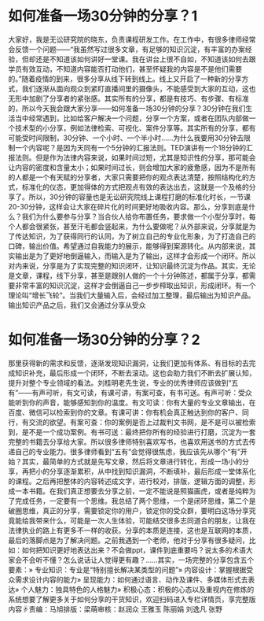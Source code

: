 # 如何准备一场30分钟的分享？1

大家好，我是无讼研究院的晓东，负责课程研发工作。在工作中，有很多律师经常会反馈一个问题——“我虽然写过很多文章，有足够的知识沉淀，有丰富的办案经验，但却还是不知道该如何讲好一堂课。我在讲台上很不自如，不知道该如何去跟学员有效互动，不知道内容能否打动他们，甚至怀疑我的内容是不是他们需要的。”随着疫情的到来，很多分享从线下转到线上。线上又开启了一种新的分享方式，我们逐渐从面向观众到紧盯直播间里的摄像头，不能感受到大家的互动，这也无形中加剧了分享者的紧张感。其实所有的分享，都是有技巧、有步骤、有标准的，所以今天我会跟大家分享——如何准备一场30分钟的分享？30分钟在我们生活当中经常遇到，比如给客户解决一个问题，分享一个方案，或者在团队内部做一个技术型的小分享，例如法律检索、可视化、案件分享等。其实所有的分享，都有可能受时间限制，30分钟、一个小时、一个半小时......为什么我要用30分钟去限制一个内容呢？是因为天同有一个5分钟的汇报法则。TED演讲有一个18分钟的汇报法则。但是作为法律内容来说，如果时间过短，尤其是知识性的分享，那可能会让内容的密度和含量太小；如果时间过长，则会增加大家的疲惫感，因为不是所有的人都是一个有天赋的分享者，大家只需要把你的观点表达清楚，按照结构化的方式，标准化的仪态，更加得体的方式把观点有效的表达出去，这就是一个及格的分享了。所以，30分钟的容量也是无讼研究院线上课程打磨的标准化时长，一节课20-30分钟，这样会让大家在碎片化的时间更好地吸收内容。那么，分享到底是什么？我们为什么要参与分享？当合伙人给你布置任务，要求做一个小型分享时，每个人都会很紧张，甚至汗毛都会竖起来，为什么要做呢？从外部来说，分享就是为了传达知识，为了获得同行的认同，为了树立自己的专业化形象，为了打造自己的口碑，输出价值。希望通过自我能力的展示，能够得到案源转化。从内部来说，其实输出是为了更好地倒逼输入，而输入是为了输出，这样才会形成一个闭环。所以对内来说，分享是为了实现完整的知识闭环，让知识最终沉淀为作品。其实，无论是文章，课程，线下分享，甚至是跟别人做的一个十分钟陈述，都属于分享，都需要非常丰富的知识沉淀，这样才会倒逼自己一步步榨取出知识，形成闭环。有一个理论叫“增长飞轮”。当我们大量输入后，会经过加工整理，最后输出为知识产品。输出知识产品之后，我们又会通过分享从受众

# 如何准备一场30分钟的分享？2

那里获得新的需求和反馈，逐渐发现知识漏洞，让我们更加有体系、有目标的去完成知识补充，最后形成一个闭环，不断去滚动。这也会助力我们不断去扩展认知，提升对整个专业领域的看法。刘桂明老先生说，专业的优秀律师应该做到“五有”——有声可听，有文可读，有课可讲，有案可查，有书可送。有声可听：受众能听到你的声音，能够感知到你的温度。有文可读：你有大量的专业文章输出，在百度、微信可以检索到你的文章。有课可讲：你有机会真正触达到你的客户、同行，有交流的欲望。有案可查：你的案例是否上过裁判文书网，是不是可以被检索到，是不是一个成功案例。有书可送：最终把你所有的经验进行打磨，沉淀为一套完整的书籍去分享给大家。所以很多律师特别喜欢写书，也喜欢用送书的方式去传递自己的专业能力。很多律师看到“五有”会觉得很焦虑，我应该先从哪个“有”开始？其实，最简单的方式就是先写文章，然后将文章进行转化，形成一场小的分享，再把小的分享逐渐累积，从中找到知识漏洞，不断填补，最后形成一堂体系化的课程。之后再把整体的内容转述成文字，进行校对，排版，逻辑方面的调整，形成一本书籍。在我们真正想要去分享之前，一定不能说是照猫画虎，或者是纯粹为了完成任务，一定要有一个思维。我总结了两个思维，一个是闭环思维，第二个是破圈思维，真正的分享，需要锁定你的用户，锁定你的受众群，要明白这场分享究竟能给我带来什么，可能是一次人生体验，可能结交很多志同道合的朋友，让我在法律执业的路上有更多不一样的收获。分享的本质是连接，这也是互联网的本质，最后的落脚点是为了解决问题。之前我遇到一个老师，他对于分享有很多疑问，比如：如何把知识更好地表达出来？不会做ppt，课件到底重要吗？说太多的术语大家会不会听不懂？怎么说话让人觉得更有趣？......其实，一场完整的分享包含五个要素：» 专业知识：专业是“特别擅长解决某类型的问题”» 内容设计：掌握根据受众需求设计内容的能力» 呈现能力：如何通过语言、动作及课件、多媒体形式去表达» 个人魅力：独具特色的人格魅力» 积极心态：积极的心态以及重视内在修炼的系统想要了解更多关于如何分享的干货知识，欢迎扫码进入专栏详情页，享完整版内容☟责编：马旭排版：梁萌审核：赵润众 王雅玉 陈丽娟 刘逸凡 张野

